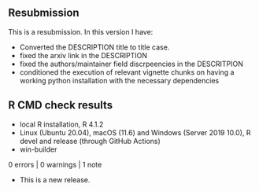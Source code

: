 ## Resubmission
This is a resubmission. In this version I have:  
 * Converted the DESCRIPTION title to title case.
 * fixed the arxiv link in the DESCRIPTION
 * fixed the authors/maintainer field discrpeencies in the DESCRITPION
 * conditioned the execution of relevant vignette chunks on having a working python installation with the necessary dependencies

## R CMD check results

 * local R installation, R 4.1.2
 * Linux (Ubuntu 20.04), macOS (11.6) and Windows (Server 2019 10.0), R devel and release (through GitHub Actions)
 * win-builder

0 errors | 0 warnings | 1 note

* This is a new release.
